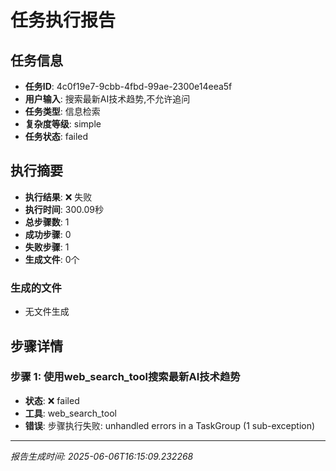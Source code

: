 # 任务执行报告

## 任务信息
- **任务ID**: 4c0f19e7-9cbb-4fbd-99ae-2300e14eea5f
- **用户输入**: 搜索最新AI技术趋势,不允许追问
- **任务类型**: 信息检索
- **复杂度等级**: simple
- **任务状态**: failed

## 执行摘要
- **执行结果**: ❌ 失败
- **执行时间**: 300.09秒
- **总步骤数**: 1
- **成功步骤**: 0
- **失败步骤**: 1
- **生成文件**: 0个

### 生成的文件
- 无文件生成

## 步骤详情

### 步骤 1: 使用web_search_tool搜索最新AI技术趋势
- **状态**: ❌ failed
- **工具**: web_search_tool
- **错误**: 步骤执行失败: unhandled errors in a TaskGroup (1 sub-exception)

---
*报告生成时间: 2025-06-06T16:15:09.232268*
